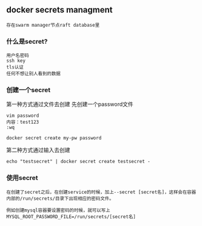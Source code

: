 ## docker secrets managment

```
存在swarm manager节点raft database里
```

### 什么是secret?
```
用户名密码
ssh key
tls认证
任何不想让别人看到的数据
```

### 创建一个secret

第一种方式通过文件去创建
先创建一个password文件
```
vim password 
内容：test123
:wq

docker secret create my-pw password
```

第二种方式通过输入去创建
```
echo "testsecret" | docker secret create testsecret -
```

### 使用secret
```
在创建了secret之后，在创建service的时候，加上--secret [secret名]，这样会在容器内部的/run/secrets/目录下出现相应的密码文件。

例如创建mysql容器要设置密码的时候，就可以写上MYSQL_ROOT_PASSWORD_FILE=/run/secrets/[secret名]
```
